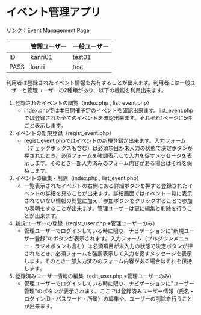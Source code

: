 # イベント管理アプリ
リンク：[Event Management Page](http://portfolio20221010.herokuapp.com/ems/login.php)

|  | 管理ユーザー | 一般ユーザー |
----|:----|:---- 
| ID | kanri01 | test01 |
| PASS | kanri | test |

利用者は登録されたイベント情報を共有することが出来ます。利用者には一般ユーザーと管理ユーザーの2種類があり、以下の機能を利用出来ます。

1. 登録されたイベントの閲覧（index.php , list_event.php）
    - index.phpでは本日開催予定のイベントを確認出来ます。list_event.phpでは登録された全てのイベントを確認出来ます。それぞれ1ページに5件ごと表示します。
2. イベントの新規登録（regist_event.php）
    - regist_event.phpではイベントの新規登録が出来ます。入力フォーム（チェックボックスも含む）は必須項目が未入力の状態で決定ボタンが押されたとき、必須フォームを強調表示して入力を促すメッセージを表示します。そのとき一部入力済みのフォーム内容がある場合はそれを保持します。
3. イベントの編集・削除（index.php , list_event.php）
    - 一覧表示されたイベントの右側にある詳細ボタンを押すと登録されたイベントの詳細を見ることが出来ます。詳細画面ではイベント一覧に表示されていない情報の閲覧に加え、参加ボタンをクリックすることで参加の表明をすることが出来ます。管理ユーザーは更に編集と削除を行うことが出来ます。
4. 新規ユーザーの登録（regist_user.php ※管理ユーザーのみ）
    - 管理ユーザーでログインしている時に限り、ナビゲーションに"新規ユーザー登録"のボタンが表示されます。入力フォーム（プルダウンメニュー・ラジオボタンも含む）は必須項目が未入力の状態で決定ボタンが押されたとき、必須フォームを強調表示して入力を促すメッセージを表示します。そのとき一部入力済みのフォーム内容がある場合はそれを保持します。
5. 登録済みユーザー情報の編集（edit_user.php ※管理ユーザーのみ）
    - 管理ユーザーでログインしている時に限り、ナビゲーションに"ユーザー管理"のボタンが表示されます。ここでは登録済みユーザー情報（氏名・ログインID・パスワード・所属）の編集や、ユーザーの削除を行うことが出来ます。